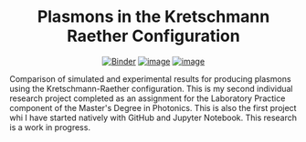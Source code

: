 

<div align="center">
  
# Plasmons in the Kretschmann Raether Configuration

[![Binder](https://mybinder.org/badge_logo.svg)](https://mybinder.org/v2/gh/fizixmastr/Plasmons-in-the-Kretschmann-Raether-Configuration/HEAD) [![image](https://img.shields.io/badge/Author-Charles%20Rambo-orange)](https://github.com/fizixmastr) [![image](https://img.shields.io/badge/-LinkedIn-grey?style=flat&logo=linkedin&labelColor=blue)](https://fi.linkedin.com/in/charles-rambo?trk=profile-badge)
</div>

Comparison of simulated and experimental results for producing plasmons using the Kretschmann-Raether configuration. This is my second individual research project completed as an assignment for the Laboratory Practice component of the Master's Degree in Photonics. This is also the first project whi I have started natively with GitHub and Jupyter Notebook. This research is a work in progress.
